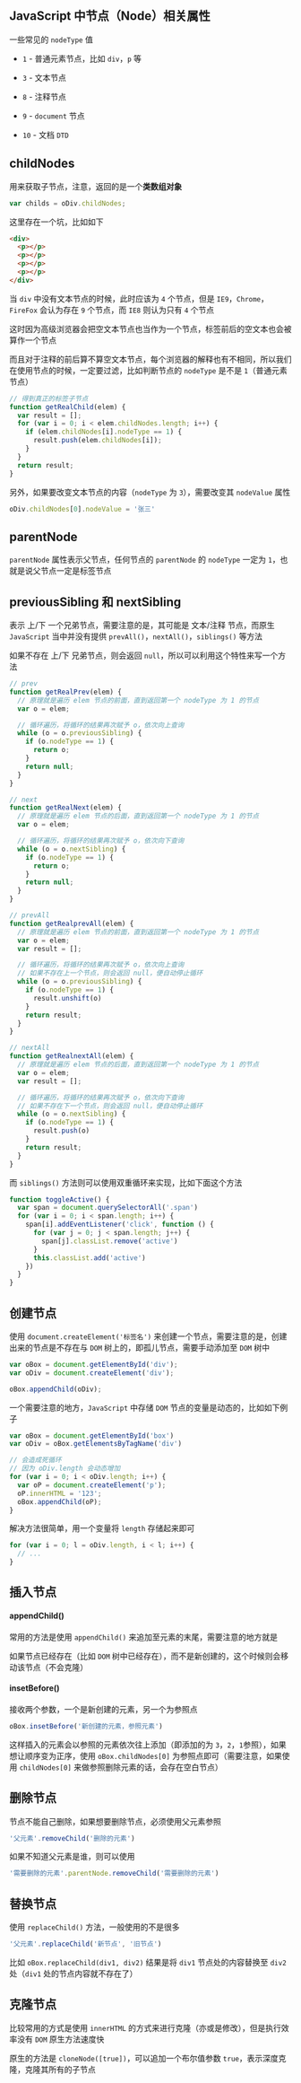 ## JavaScript 中节点（Node）相关属性


一些常见的 `nodeType` 值

* `1` - 普通元素节点，比如 `div`，`p` 等

* `3` - 文本节点

* `8` - 注释节点

* `9` - `document` 节点

* `10` - 文档 `DTD`


## childNodes

用来获取子节点，注意，返回的是一个**类数组对象**

```js
var childs = oDiv.childNodes;
```

这里存在一个坑，比如如下

```html
<div>
  <p></p>
  <p></p>
  <p></p>
  <p></p>
</div>
```

当 `div` 中没有文本节点的时候，此时应该为 `4` 个节点，但是 `IE9`，`Chrome`，`FireFox` 会认为存在 `9` 个节点，而 `IE8` 则认为只有 `4` 个节点

这时因为高级浏览器会把空文本节点也当作为一个节点，标签前后的空文本也会被算作一个节点

而且对于注释的前后算不算空文本节点，每个浏览器的解释也有不相同，所以我们在使用节点的时候，一定要过滤，比如判断节点的 `nodeType` 是不是 `1`（普通元素节点）

```js
// 得到真正的标签子节点
function getRealChild(elem) {
  var result = [];
  for (var i = 0; i < elem.childNodes.length; i++) {
    if (elem.childNodes[i].nodeType == 1) {
      result.push(elem.childNodes[i]);
    }
  }
  return result;
}
```
另外，如果要改变文本节点的内容（`nodeType` 为 `3`），需要改变其 `nodeValue` 属性

```js
oDiv.childNodes[0].nodeValue = '张三'
```

## parentNode

`parentNode` 属性表示父节点，任何节点的 `parentNode` 的 `nodeType` 一定为 `1`，也就是说父节点一定是标签节点




## previousSibling 和 nextSibling

表示 上/下 一个兄弟节点，需要注意的是，其可能是 文本/注释 节点，而原生 `JavaScript` 当中并没有提供 `prevAll()`，`nextAll()`，`siblings()` 等方法

如果不存在 上/下 兄弟节点，则会返回 `null`，所以可以利用这个特性来写一个方法

```js
// prev
function getRealPrev(elem) {
  // 原理就是遍历 elem 节点的前面，直到返回第一个 nodeType 为 1 的节点
  var o = elem;

  // 循环遍历，将循环的结果再次赋予 o，依次向上查询
  while (o = o.previousSibling) {
    if (o.nodeType == 1) {
      return o;
    }
    return null;
  }
}

// next
function getRealNext(elem) {
  // 原理就是遍历 elem 节点的后面，直到返回第一个 nodeType 为 1 的节点
  var o = elem;

  // 循环遍历，将循环的结果再次赋予 o，依次向下查询
  while (o = o.nextSibling) {
    if (o.nodeType == 1) {
      return o;
    }
    return null;
  }
}

// prevAll
function getRealprevAll(elem) {
  // 原理就是遍历 elem 节点的前面，直到返回第一个 nodeType 为 1 的节点
  var o = elem;
  var result = [];

  // 循环遍历，将循环的结果再次赋予 o，依次向上查询
  // 如果不存在上一个节点，则会返回 null，便自动停止循环
  while (o = o.previousSibling) {
    if (o.nodeType == 1) {
      result.unshift(o)
    }
    return result;
  }
}

// nextAll
function getRealnextAll(elem) {
  // 原理就是遍历 elem 节点的后面，直到返回第一个 nodeType 为 1 的节点
  var o = elem;
  var result = [];

  // 循环遍历，将循环的结果再次赋予 o，依次向下查询
  // 如果不存在下一个节点，则会返回 null，便自动停止循环
  while (o = o.nextSibling) {
    if (o.nodeType == 1) {
      result.push(o)
    }
    return result;
  }
}
```

而 `siblings()` 方法则可以使用双重循环来实现，比如下面这个方法

```js
function toggleActive() {
  var span = document.querySelectorAll('.span')
  for (var i = 0; i < span.length; i++) {
    span[i].addEventListener('click', function () {
      for (var j = 0; j < span.length; j++) {
        span[j].classList.remove('active')
      }
      this.classList.add('active')
    })
  }
}
```


## 创建节点

使用 `document.createElement('标签名')` 来创建一个节点，需要注意的是，创建出来的节点是不存在与 `DOM` 树上的，即孤儿节点，需要手动添加至 `DOM` 树中

```js
var oBox = document.getElementById('div');
var oDiv = document.createElement('div');

oBox.appendChild(oDiv);
```
一个需要注意的地方，`JavaScript` 中存储 `DOM` 节点的变量是动态的，比如如下例子

```js
var oBox = document.getElementById('box')
var oDiv = oBox.getElementsByTagName('div')

// 会造成死循环
// 因为 oDiv.length 会动态增加
for (var i = 0; i < oDiv.length; i++) {
  var oP = document.createElement('p');
  oP.innerHTML = '123';
  oBox.appendChild(oP);
}
```

解决方法很简单，用一个变量将 `length` 存储起来即可

```js
for (var i = 0; l = oDiv.length, i < l; i++) {
  // ...
}
```


## 插入节点

#### appendChild()

常用的方法是使用 `appendChild()` 来追加至元素的末尾，需要注意的地方就是

如果节点已经存在（比如 `DOM` 树中已经存在），而不是新创建的，这个时候则会移动该节点（不会克隆）

#### insetBefore()

接收两个参数，一个是新创建的元素，另一个为参照点

```js
oBox.insetBefore('新创建的元素，参照元素')
```

这样插入的元素会以参照的元素依次往上添加（即添加的为 `3`，`2`，`1`参照），如果想让顺序变为正序，使用 `oBox.childNodes[0]` 为参照点即可（需要注意，如果使用 `childNodes[0]` 来做参照删除元素的话，会存在空白节点）



## 删除节点

节点不能自己删除，如果想要删除节点，必须使用父元素参照

```js
'父元素'.removeChild('删除的元素')
```
如果不知道父元素是谁，则可以使用

```js
'需要删除的元素'.parentNode.removeChild('需要删除的元素')
```


## 替换节点

使用 `replaceChild()` 方法，一般使用的不是很多

```js
'父元素'.replaceChild('新节点', '旧节点')
```

比如 `oBox.replaceChild(div1, div2)` 结果是将 `div1` 节点处的内容替换至 `div2` 处（`div1` 处的节点内容就不存在了）



## 克隆节点

比较常用的方式是使用 `innerHTML` 的方式来进行克隆（亦或是修改），但是执行效率没有 `DOM` 原生方法速度快

原生的方法是 `cloneNode([true])`，可以追加一个布尔值参数 `true`，表示深度克隆，克隆其所有的子节点



